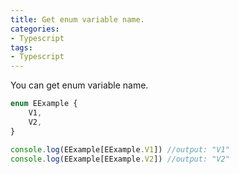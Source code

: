 ```yaml
---
title: Get enum variable name.
categories:
- Typescript
tags:
- Typescript
---
```


You can get enum variable name.

```typescript
enum EExample {
    V1,
    V2,
}

console.log(EExample[EExample.V1]) //output: "V1"
console.log(EExample[EExample.V2]) //output: "V2"
```
